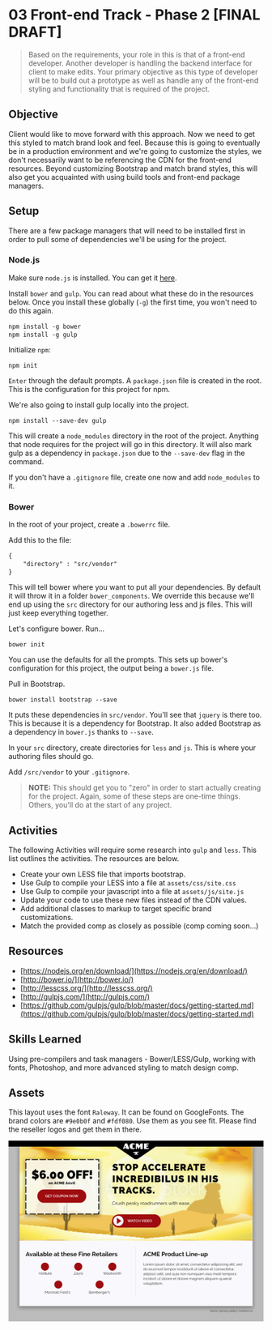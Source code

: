 # 03 Front-end Track - Phase 2 [FINAL DRAFT]

> Based on the requirements, your role in this is that of a front-end developer. Another developer is handling the backend interface for client to make edits. Your primary objective as this type of developer will be to build out a prototype as well as handle any of the front-end styling and functionality that is required of the project.


## Objective
Client would like to move forward with this approach. Now we need to get this styled to match brand look and feel. Because this is going to eventually be in a production environment and we're going to customize the styles, we don't necessarily want to be referencing the CDN for the front-end resources. Beyond customizing Bootstrap and match brand styles, this will also get you acquainted with using build tools and front-end package managers.


## Setup
There are a few package managers that will need to be installed first in order to pull some of dependencies we'll be using for the project.

### Node.js
Make sure `node.js` is installed. You can get it [here](https://nodejs.org/en/download/).

Install `bower` and `gulp`. You can read about what these do in the resources below. Once you install these globally (`-g`) the first time, you won't need to do this again.

```
npm install -g bower
npm install -g gulp
```

Initialize `npm`:

```
npm init
```

`Enter` through the default prompts. A `package.json` file is created in the root. This is the configuration for this project for npm.

We're also going to install gulp locally into the project.

```
npm install --save-dev gulp
```

This will create a `node_modules` directory in the root of the project. Anything that node requires for the project will go in this directory. It will also mark gulp as a dependency in `package.json` due to the `--save-dev` flag in the command.

If you don't have a `.gitignore` file, create one now and add `node_modules` to it.


### Bower
In the root of your project, create a `.bowerrc` file.

Add this to the file:

```
{
	"directory" : "src/vendor"
}
```

This will tell bower where you want to put all your dependencies. By default it will throw it in a folder `bower_components`. We override this because we'll end up using the `src` directory for our authoring less and js files. This will just keep everything together.

Let's configure bower. Run... 

```
bower init
```

You can use the defaults for all the prompts. This sets up bower's configuration for this project, the output being a `bower.js` file.

Pull in Bootstrap. 

```
bower install bootstrap --save
```

It puts these dependencies in `src/vendor`. You'll see that `jquery` is there too. This is because it is a dependency for Bootstrap. It also added Bootstrap as a dependency in `bower.js` thanks to `--save`.

In your `src` directory, create directories for `less` and `js`. This is where your authoring files should go.

Add `/src/vendor` to your `.gitignore`.

> **NOTE:** This should get you to "zero" in order to start actually creating for the project. Again, some of these steps are one-time things. Others, you'll do at the start of any project. 

## Activities
The following Activities will require some research into `gulp` and `less`. This list outlines the activities. The resources are below.

- Create your own LESS file that imports bootstrap.
- Use Gulp to compile your LESS into a file at `assets/css/site.css`
- Use Gulp to compile your javascript into a file at `assets/js/site.js`
- Update your code to use these new files instead of the CDN values.
- Add additional classes to markup to target specific brand customizations.
- Match the provided comp as closely as possible (comp coming soon...)

## Resources

- [https://nodejs.org/en/download/](https://nodejs.org/en/download/)
- [http://bower.io/](http://bower.io/)
- [http://lesscss.org/](http://lesscss.org/)
- [http://gulpjs.com/](http://gulpjs.com/)
- [https://github.com/gulpjs/gulp/blob/master/docs/getting-started.md](https://github.com/gulpjs/gulp/blob/master/docs/getting-started.md)

## Skills Learned

Using pre-compilers and task managers - Bower/LESS/Gulp, working with fonts, Photoshop, and more advanced styling to match design comp.

## Assets

This layout uses the font `Raleway`. It can be found on GoogleFonts. The brand colors are `#9e0b0f` and `#fdf080`. Use them as you see fit.
Please find the reseller logos and get them in there.

![image](assets/landing-page-comp.jpg)
